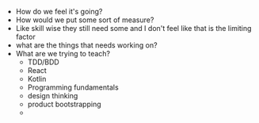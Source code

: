 - How do we feel it's going?
- How would we put some sort of measure?
- Like skill wise they still need some and I don't feel like that is the limiting factor
- what are the things that needs working on?
- What are we trying to teach?
	- TDD/BDD
	- React
	- Kotlin
	- Programming fundamentals
	- design thinking
	- product bootstrapping
	-